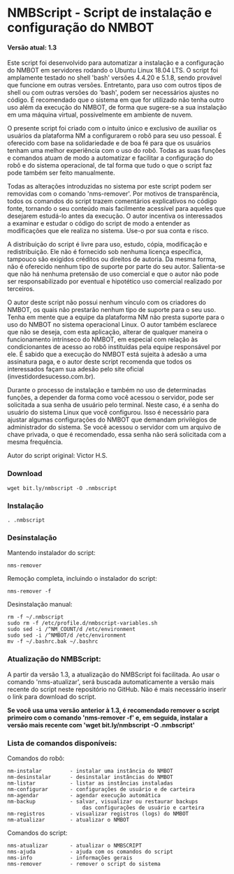 # NMBScript - Script de instalação e configuração do NMBOT
#### Versão atual: 1.3

Este script foi desenvolvido para automatizar a instalação e a configuração do NMBOT em servidores rodando o Ubuntu Linux 18.04 LTS. O script foi amplamente testado no shell 'bash' versões 4.4.20 e 5.1.8, sendo provável que funcione em outras versões. Entretanto, para uso com outros tipos de shell ou com outras versões do 'bash', podem ser necessários ajustes no código. É recomendado que o sistema em que for utilizado não tenha outro uso além da execução do NMBOT, de forma que sugere-se a sua instalação em uma máquina virtual, possivelmente em ambiente de nuvem.

O presente script foi criado com o intuito único e exclusivo de auxiliar os usuários da plataforma NM a configurarem o robô para seu uso pessoal. É oferecido com base na solidariedade e de boa fé para que os usuários tenham uma melhor experiência com o uso do robô. Todas as suas funções e comandos atuam de modo a automatizar e facilitar a configuração do robô e do sistema operacional, de tal forma que tudo o que o script faz pode também ser feito manualmente.

Todas as alterações introduzidas no sistema por este script podem ser removidas com o comando 'nms-remover'. Por motivos de transparência, todos os comandos do script trazem comentários explicativos no código fonte, tornando o seu conteúdo mais facilmente acessível para aqueles que desejarem estudá-lo antes da execução. O autor incentiva os interessados a examinar e estudar o código do script de modo a entender as modificações que ele realiza no sistema. Use-o por sua conta e risco.

A distribuição do script é livre para uso, estudo, cópia, modificação e redistribuição. Ele não é fornecido sob nenhuma licença específica, tampouco são exigidos créditos ou direitos de autoria. Da mesma forma, não é oferecido nenhum tipo de suporte por parte do seu autor. Salienta-se que não há nenhuma pretensão de uso comercial e que o autor não pode ser responsabilizado por eventual e hipotético uso comercial realizado por terceiros.

O autor deste script não possui nenhum vínculo com os criadores do NMBOT, os quais não prestarão nenhum tipo de suporte para o seu uso. Tenha em mente que a equipe da plataforma NM não presta suporte para o uso do NMBOT no sistema operacional Linux. O autor também esclarece que não se deseja, com esta aplicação, alterar de qualquer maneira o funcionamento intrínseco do NMBOT, em especial com relação às condicionantes de acesso ao robô instituídas pela equipe responsável por ele. É sabido que a execução do NMBOT está sujeita à adesão a uma assinatura paga, e o autor deste script recomenda que todos os interessados façam sua adesão pelo site oficial (investidordesucesso.com.br).

Durante o processo de instalação e também no uso de determinadas funções, a depender da forma como você acessou o servidor, pode ser solicitada a sua senha de usuário pelo terminal. Neste caso, é a senha do usuário do sistema Linux que você configurou. Isso é necessário para ajustar algumas configurações do NMBOT que demandam privilégios de administrador do sistema. Se você acessou o servidor com um arquivo de chave privada, o que é recomendado, essa senha não será solicitada com a mesma frequência.

Autor do script original: Victor H.S.

### Download
    wget bit.ly/nmbscript -O .nmbscript

### Instalação
    . .nmbscript

### Desinstalação

Mantendo instalador do script:

    nms-remover

Remoção completa, incluindo o instalador do script:

    nms-remover -f

Desinstalação manual:

    rm -f ~/.nmbscript
    sudo rm -f /etc/profile.d/nmbscript-variables.sh
    sudo sed -i /^NM_COUNT/d /etc/environment
    sudo sed -i /^NMBOT/d /etc/environment
    mv -f ~/.bashrc.bak ~/.bashrc

### Atualização do NMBScript:

A partir da versão 1.3, a atualização do NMBScript foi facilitada. Ao usar o comando 'nms-atualizar', será buscada automaticamente a versão mais recente do script neste repositório no GitHub. Não é mais necessário inserir o link para download do script.

**Se você usa uma versão anterior à 1.3, é recomendado remover o script primeiro com o comando 'nms-remover -f' e, em seguida, instalar a versão mais recente com 'wget bit.ly/nmbscript -O .nmbscript'**

### Lista de comandos disponíveis:

Comandos do robô:

    nm-instalar         - instalar uma instância do NMBOT
    nm-desinstalar      - desinstalar instâncias do NMBOT
    nm-listar           - listar as instâncias instaladas
    nm-configurar       - configurações de usuário e de carteira
    nm-agendar          - agendar execução automática
    nm-backup           - salvar, visualizar ou restaurar backups
                            das configurações de usuário e carteira
    nm-registros        - visualizar registros (logs) do NMBOT
    nm-atualizar        - atualizar o NMBOT

Comandos do script:

    nms-atualizar       - atualizar o NMBSCRIPT
    nms-ajuda           - ajuda com os comandos do script
    nms-info            - informações gerais
    nms-remover         - remover o script do sistema
